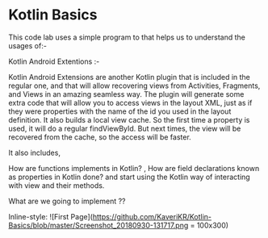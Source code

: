 # Kotlin  Basics

This code lab uses a simple program to that helps us to understand  the usages of:-

Kotlin Android Extentions :-

Kotlin Android Extensions are another Kotlin plugin that is included in the regular one, and that will allow recovering views from Activities, Fragments, and Views in an amazing seamless way.
The plugin will generate some extra code that will allow you to access views in the layout XML, just as if they were properties with the name of the id you used in the layout definition.
It also builds a local view cache. So the first time a property is used, it will do a regular findViewById. But next times, the view will be recovered from the cache, so the access will be faster.

It also includes,

How are functions implements in Kotlin? , How are field  declarations known as properties in Kotlin  done? and start using the Kotlin way of interacting with view and their methods.

What are we going to implement ??

Inline-style: 
![First Page](https://github.com/KaveriKR/Kotlin-Basics/blob/master/Screenshot_20180930-131717.png  = 100x300)

